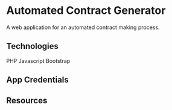 # Automated Contract Generator
A web application for an automated contract making process.

## Technologies
PHP
Javascript
Bootstrap

## App Credentials

## Resources
